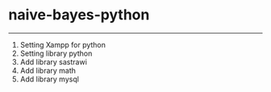 # naive-bayes-python
------
1. Setting Xampp for python
2. Setting library python
3. Add library sastrawi
4. Add library math
5. Add library mysql
